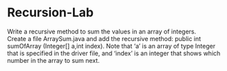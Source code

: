 # Recursion-Lab
Write a recursive method to sum the values in an array of integers.  
Create a file ArraySum.java and add the recursive method: public int sumOfArray (Integer[] a,int index).
Note that ‘a’ is an array of type Integer that is specified in the driver file, and ‘index’ is an integer that shows which number in the array to sum next.  
